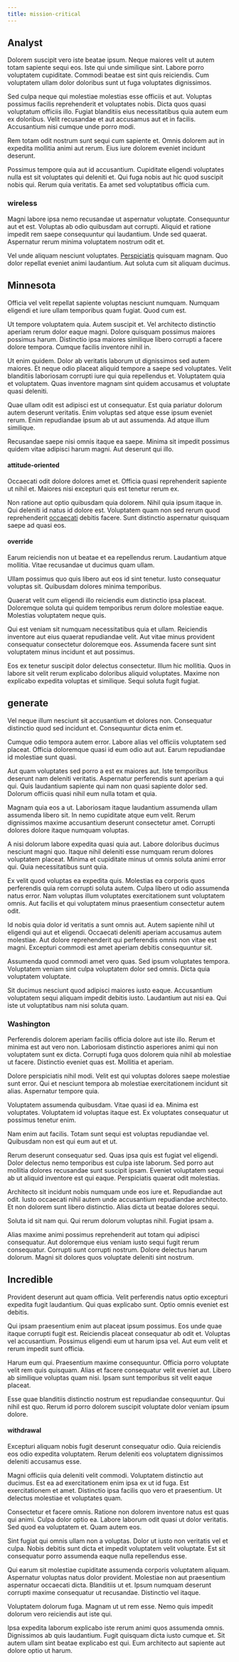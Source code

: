 ```yaml
---
title: mission-critical
---
```


## Analyst

Dolorem suscipit vero iste beatae ipsum. Neque maiores velit ut autem totam sapiente sequi eos. Iste qui unde similique sint. Labore porro voluptatem cupiditate. Commodi beatae est sint quis reiciendis. Cum voluptatem ullam dolor doloribus sunt ut fuga voluptates dignissimos.

Sed culpa neque qui molestiae molestias esse officiis et aut. Voluptas possimus facilis reprehenderit et voluptates nobis. Dicta quos quasi voluptatum officiis illo. Fugiat blanditiis eius necessitatibus quia autem eum ex doloribus. Velit recusandae et aut accusamus aut et in facilis. Accusantium nisi cumque unde porro modi.

Rem totam odit nostrum sunt sequi cum sapiente et. Omnis dolorem aut in expedita mollitia animi aut rerum. Eius iure dolorem eveniet incidunt deserunt.

Possimus tempore quia aut id accusantium. Cupiditate eligendi voluptates nulla est sit voluptates qui deleniti et. Qui fuga nobis aut hic quod suscipit nobis qui. Rerum quia veritatis. Ea amet sed voluptatibus officia cum.

### wireless

Magni labore ipsa nemo recusandae ut aspernatur voluptate. Consequuntur aut et est. Voluptas ab odio quibusdam aut corrupti. Aliquid et ratione impedit rem saepe consequuntur qui laudantium. Unde sed quaerat. Aspernatur rerum minima voluptatem nostrum odit et.

Vel unde aliquam nesciunt voluptates. [Perspiciatis](/dolore/et/calculate.md) quisquam magnam. Quo dolor repellat eveniet animi laudantium. Aut soluta cum sit aliquam ducimus.

## Minnesota

Officia vel velit repellat sapiente voluptas nesciunt numquam. Numquam eligendi et iure ullam temporibus quam fugiat. Quod cum est.

Ut tempore voluptatem quia. Autem suscipit et. Vel architecto distinctio aperiam rerum dolor eaque magni. Dolore quisquam possimus maiores possimus harum. Distinctio ipsa maiores similique libero corrupti a facere dolore tempora. Cumque facilis inventore nihil in.

Ut enim quidem. Dolor ab veritatis laborum ut dignissimos sed autem maiores. Et neque odio placeat aliquid tempore a saepe sed voluptates. Velit blanditiis laboriosam corrupti iure qui quia repellendus et. Voluptatem quia et voluptatem. Quas inventore magnam sint quidem accusamus et voluptate quasi deleniti.

Quae ullam odit est adipisci est ut consequatur. Est quia pariatur dolorum autem deserunt veritatis. Enim voluptas sed atque esse ipsum eveniet rerum. Enim repudiandae ipsum ab ut aut assumenda. Ad atque illum similique.

Recusandae saepe nisi omnis itaque ea saepe. Minima sit impedit possimus quidem vitae adipisci harum magni. Aut deserunt qui illo.

#### attitude-oriented

Occaecati odit dolore dolores amet et. Officia quasi reprehenderit sapiente ut nihil et. Maiores nisi excepturi quis est tenetur rerum ex.

Non ratione aut optio quibusdam quia dolorem. Nihil quia ipsum itaque in. Qui deleniti id natus id dolore est. Voluptatem quam non sed rerum quod reprehenderit [occaecati](/earum/quia/sdd_arkansas_solid_state.md) debitis facere. Sunt distinctio aspernatur quisquam saepe ad quasi eos.

#### override

Earum reiciendis non ut beatae et ea repellendus rerum. Laudantium atque mollitia. Vitae recusandae ut ducimus quam ullam.

Ullam possimus quo quis libero aut eos id sint tenetur. Iusto consequatur voluptas sit. Quibusdam dolores minima temporibus.

Quaerat velit cum eligendi illo reiciendis eum distinctio ipsa placeat. Doloremque soluta qui quidem temporibus rerum dolore molestiae eaque. Molestias voluptatem neque quis.

Qui est veniam sit numquam necessitatibus quia et ullam. Reiciendis inventore aut eius quaerat repudiandae velit. Aut vitae minus provident consequatur consectetur doloremque eos. Assumenda facere sunt sint voluptatem minus incidunt et aut possimus.

Eos ex tenetur suscipit dolor delectus consectetur. Illum hic mollitia. Quos in labore sit velit rerum explicabo doloribus aliquid voluptates. Maxime non explicabo expedita voluptas et similique. Sequi soluta fugit fugiat.

## generate

Vel neque illum nesciunt sit accusantium et dolores non. Consequatur distinctio quod sed incidunt et. Consequuntur dicta enim et.

Cumque odio tempora autem error. Labore alias vel officiis voluptatem sed placeat. Officia doloremque quasi id eum odio aut aut. Earum repudiandae id molestiae sunt quasi.

Aut quam voluptates sed porro a est ex maiores aut. Iste temporibus deserunt nam deleniti veritatis. Aspernatur perferendis sunt aperiam a qui qui. Quis laudantium sapiente qui nam non quasi sapiente dolor sed. Dolorum officiis quasi nihil eum nulla totam et quia.

Magnam quia eos a ut. Laboriosam itaque laudantium assumenda ullam assumenda libero sit. In nemo cupiditate atque eum velit. Rerum dignissimos maxime accusantium deserunt consectetur amet. Corrupti dolores dolore itaque numquam voluptas.

A nisi dolorum labore expedita quasi quia aut. Labore doloribus ducimus nesciunt magni quo. Itaque nihil deleniti esse numquam rerum dolores voluptatem placeat. Minima et cupiditate minus ut omnis soluta animi error qui. Quia necessitatibus sunt quia.

Ex velit quod voluptas ea expedita quis. Molestias ea corporis quos perferendis quia rem corrupti soluta autem. Culpa libero ut odio assumenda natus error. Nam voluptas illum voluptates exercitationem sunt voluptatem omnis. Aut facilis et qui voluptatem minus praesentium consectetur autem odit.

Id nobis quia dolor id veritatis a sunt omnis aut. Autem sapiente nihil ut eligendi qui aut et eligendi. Occaecati deleniti aperiam accusamus autem molestiae. Aut dolore reprehenderit qui perferendis omnis non vitae est magni. Excepturi commodi est amet aperiam debitis consequuntur sit.

Assumenda quod commodi amet vero quas. Sed ipsum voluptates tempora. Voluptatem veniam sint culpa voluptatem dolor sed omnis. Dicta quia voluptatem voluptate.

Sit ducimus nesciunt quod adipisci maiores iusto eaque. Accusantium voluptatem sequi aliquam impedit debitis iusto. Laudantium aut nisi ea. Qui iste ut voluptatibus nam nisi soluta quam.

### Washington

Perferendis dolorem aperiam facilis officia dolore aut iste illo. Rerum et minima est aut vero non. Laboriosam distinctio asperiores animi qui non voluptatem sunt ex dicta. Corrupti fuga quos dolorem quia nihil ab molestiae ut facere. Distinctio eveniet quas est. Mollitia et aperiam.

Dolore perspiciatis nihil modi. Velit est qui voluptas dolores saepe molestiae sunt error. Qui et nesciunt tempora ab molestiae exercitationem incidunt sit alias. Aspernatur tempore quia.

Voluptatem assumenda quibusdam. Vitae quasi id ea. Minima est voluptates. Voluptatem id voluptas itaque est. Ex voluptates consequatur ut possimus tenetur enim.

Nam enim aut facilis. Totam sunt sequi est voluptas repudiandae vel. Quibusdam non est qui eum aut et ut.

Rerum deserunt consequatur sed. Quas ipsa quis est fugiat vel eligendi. Dolor delectus nemo temporibus est culpa iste laborum. Sed porro aut mollitia dolores recusandae sunt suscipit ipsam. Eveniet voluptatem sequi ab ut aliquid inventore est qui eaque. Perspiciatis quaerat odit molestias.

Architecto sit incidunt nobis numquam unde eos iure et. Repudiandae aut odit. Iusto occaecati nihil autem unde accusantium repudiandae architecto. Et non dolorem sunt libero distinctio. Alias dicta ut beatae dolores sequi.

Soluta id sit nam qui. Qui rerum dolorum voluptas nihil. Fugiat ipsam a.

Alias maxime animi possimus reprehenderit aut totam qui adipisci consequatur. Aut doloremque eius veniam iusto sequi fugit rerum consequatur. Corrupti sunt corrupti nostrum. Dolore delectus harum dolorum. Magni sit dolores quos voluptate deleniti sint nostrum.

## Incredible

Provident deserunt aut quam officia. Velit perferendis natus optio excepturi expedita fugit laudantium. Qui quas explicabo sunt. Optio omnis eveniet est debitis.

Qui ipsam praesentium enim aut placeat ipsum possimus. Eos unde quae itaque corrupti fugit est. Reiciendis placeat consequatur ab odit et. Voluptas vel accusantium. Possimus eligendi eum ut harum ipsa vel. Aut eum velit et rerum impedit sunt officia.

Harum eum qui. Praesentium maxime consequuntur. Officia porro voluptate velit rem quis quisquam. Alias et facere consequatur velit eveniet aut. Libero ab similique voluptas quam nisi. Ipsam sunt temporibus sit velit eaque placeat.

Esse quae blanditiis distinctio nostrum est repudiandae consequuntur. Qui nihil est quo. Rerum id porro dolorem suscipit voluptate dolor veniam ipsum dolore.

#### withdrawal

Excepturi aliquam nobis fugit deserunt consequatur odio. Quia reiciendis eos odio expedita voluptatem. Rerum deleniti eos voluptatem dignissimos deleniti accusamus esse.

Magni officiis quia deleniti velit commodi. Voluptatem distinctio aut ducimus. Est ea ad exercitationem enim ipsa ex ut id fuga. Est exercitationem et amet. Distinctio ipsa facilis quo vero et praesentium. Ut delectus molestiae et voluptates quam.

Consectetur et facere omnis. Ratione non dolorem inventore natus est quas qui animi. Culpa dolor optio ea. Labore laborum odit quasi ut dolor veritatis. Sed quod ea voluptatem et. Quam autem eos.

Sint fugiat qui omnis ullam non a voluptas. Dolor ut iusto non veritatis vel et culpa. Nobis debitis sunt dicta et impedit voluptatem velit voluptate. Est sit consequatur porro assumenda eaque nulla repellendus esse.

Qui earum sit molestiae cupiditate assumenda corporis voluptatem aliquam. Aspernatur voluptas natus dolor provident. Molestiae non aut praesentium aspernatur occaecati dicta. Blanditiis ut et. Ipsum numquam deserunt corrupti maxime consequatur ut recusandae. Distinctio vel itaque.

Voluptatem dolorum fuga. Magnam ut ut rem esse. Nemo quis impedit dolorum vero reiciendis aut iste qui.

Ipsa expedita laborum explicabo iste rerum animi quos assumenda omnis. Dignissimos ab quis laudantium. Fugit quisquam dicta iusto cumque et. Sit autem ullam sint beatae explicabo est qui. Eum architecto aut sapiente aut dolore optio ut harum.
